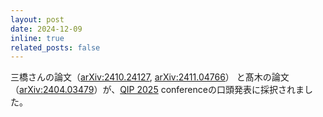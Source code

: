 ```yaml
---
layout: post
date: 2024-12-09
inline: true
related_posts: false
---
```


三橋さんの論文（[arXiv:2410.24127](https://arxiv.org/abs/2410.24127), [arXiv:2411.04766](https://arxiv.org/abs/2411.04766)）
と髙木の論文（[arXiv:2404.03479](https://arxiv.org/abs/2404.03479)）が、[QIP 2025](https://rsvp.duke.edu/event/qip2025/home) conferenceの口頭発表に採択されました。
